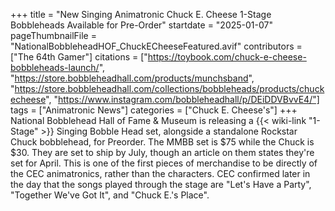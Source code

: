 +++
title = "New Singing Animatronic Chuck E. Cheese 1-Stage Bobbleheads Available for Pre-Order"
startdate = "2025-01-07"
pageThumbnailFile = "NationalBobbleheadHOF_ChuckECheeseFeatured.avif"
contributors = ["The 64th Gamer"]
citations = ["https://toybook.com/chuck-e-cheese-bobbleheads-launch/", "https://store.bobbleheadhall.com/products/munchsband", "https://store.bobbleheadhall.com/collections/bobbleheads/products/chuckecheese", "https://www.instagram.com/bobbleheadhall/p/DEiDDVBvvE4/"]
tags = ["Animatronic News"]
categories = ["Chuck E. Cheese's"]
+++
National Bobblehead Hall of Fame & Museum is releasing a {{< wiki-link "1-Stage" >}} Singing Bobble Head set, alongside a standalone Rockstar Chuck bobblehead, for Preorder.
The MMBB set is $75 while the Chuck is $30. They are set to ship by July, though an article on them states they're set for April. This is one of the first pieces of merchandise to be directly of the CEC animatronics, rather than the characters.
CEC confirmed later in the day that the songs played through the stage are "Let's Have a Party", "Together We've Got It", and "Chuck E.'s Place".
